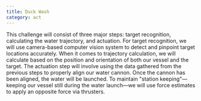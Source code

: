 ```yaml
---
title: Duck Wash
category: act
---
```

This challenge will consist of three major steps: target recognition, calculating the water trajectory, and actuation. For target recognition, we will use camera-based computer vision system to detect and pinpoint target locations accurately. When it comes to trajectory calculation, we will calculate based on the position and orientation of both our vessel and the target.
The actuation step will involve using the data gathered from the previous steps to properly align our water cannon. Once the cannon has been aligned, the water will be launched.
To maintain "station keeping"—keeping our vessel still during the water launch—we will use force estimates to apply an opposite force via thrusters.
